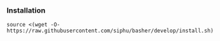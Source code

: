 ### Installation
`source <(wget -O- https://raw.githubusercontent.com/siphu/basher/develop/install.sh)`
